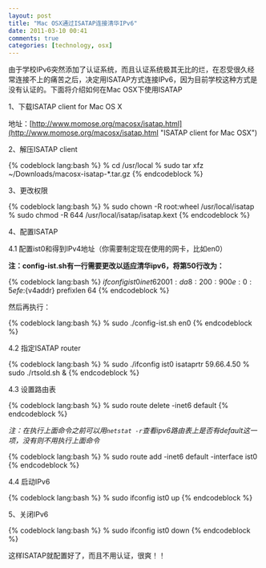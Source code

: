 ```yaml
---
layout: post
title: "Mac OSX通过ISATAP连接清华IPv6"
date: 2011-03-10 00:41
comments: true
categories: [technology, osx]
---
```

由于学校IPv6突然添加了认证系统，而且认证系统极其无比的烂，在忍受很久经常连接不上的痛苦之后，决定用ISATAP方式连接IPv6，因为目前学校这种方式是没有认证的。下面将介绍如何在Mac OSX下使用ISATAP

1、下载ISATAP client for Mac OS X

地址：[http://www.momose.org/macosx/isatap.html](http://www.momose.org/macosx/isatap.html "ISATAP client for Mac OSX")


2、解压ISATAP client

{% codeblock lang:bash %}
% cd /usr/local
% sudo tar xfz ~/Downloads/macosx-isatap-*.tar.gz
{% endcodeblock %}

<!--more-->

3、更改权限

{% codeblock lang:bash %}
% sudo chown -R root:wheel /usr/local/isatap
% sudo chmod -R 644 /usr/local/isatap/isatap.kext
{% endcodeblock %}


4、配置ISATAP

4.1 配置ist0和得到IPv4地址（你需要制定现在使用的网卡，比如en0）

**注：config-ist.sh有一行需要更改以适应清华ipv6，将第50行改为：**

{% codeblock lang:bash %}
${ifconfig} ist0 inet6 2001:da8:200:900e:0:5efe:${v4addr} prefixlen 64
{% endcodeblock %}

然后再执行：

{% codeblock lang:bash %}
% sudo ./config-ist.sh en0
{% endcodeblock %}

4.2 指定ISATAP router

{% codeblock lang:bash %}
% sudo ./ifconfig ist0 isataprtr 59.66.4.50
% sudo ./rtsold.sh &amp;
{% endcodeblock %}

4.3 设置路由表

{% codeblock lang:bash %}
% sudo route delete -inet6 default
{% endcodeblock %}

*注：在执行上面命令之前可以用`netstat -r`查看ipv6路由表上是否有default这一项，没有则不用执行上面命令*

{% codeblock lang:bash %}
% sudo route add -inet6 default -interface ist0
{% endcodeblock %}

4.4 启动IPv6

{% codeblock lang:bash %}
% sudo ifconfig ist0 up
{% endcodeblock %}


5、关闭IPv6

{% codeblock lang:bash %}
% sudo ifconfig ist0 down
{% endcodeblock %}

这样ISATAP就配置好了，而且不用认证，很爽！！